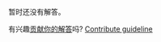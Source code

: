 
暂时还没有解答。

有兴趣[贡献你的解答](https://github.com/BFEdev/BFE.dev-solutions/blob/main/css/twitter-layout_zh.md)吗? [Contribute guideline](https://github.com/BFEdev/BFE.dev-solutions#how-to-contribute)
